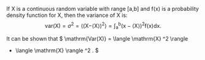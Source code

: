 If X is a continuous random variable with range [a,b] and f(x) is a
probability density function for X, then the variance of X is:
$$\mathrm{var(X)} = \sigma ^2
= \langle \mathrm{(X - } \langle \mathrm{X} \rangle
) ^2 \rangle =
\int _{\mathrm{a}} ^{\mathrm{b}}
( \mathrm{x} - \langle \mathrm{X} \rangle ) ^2
\mathrm{f(x)dx} .$$

It can be shown that $ \mathrm{Var(X)} = \langle \mathrm{X} ^2 \rangle
- \langle \mathrm{X} \rangle ^2 . $
